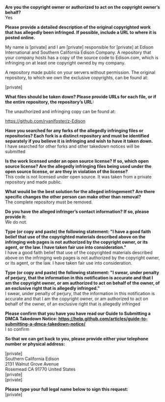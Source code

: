 **Are you the copyright owner or authorized to act on the copyright owner’s behalf?**  
Yes

**Please provide a detailed description of the original copyrighted work that has allegedly been infringed. If possible, include a URL to where it is posted online.**

My name is [private] and I am [private] responsible for [private] at Edison International and Southern California Edison Company. A repository that your company hosts has a copy of the source code to Edison.com, which is infringing on at least one copyright owned by my company.

A repository made public on your servers without permission. The original repository, to which we own the exclusive copyrights, can be found at:

[private]

**What files should be taken down? Please provide URLs for each file, or if the entire repository, the repository’s URL:**

The unauthorized and infringing copy can be found at:

https://github.com/ryanlfoster/z-Edison

**Have you searched for any forks of the allegedly infringing files or repositories? Each fork is a distinct repository and must be identified separately if you believe it is infringing and wish to have it taken down.**  
I have searched for other forks and other takedown notices will be submitted

**Is the work licensed under an open source license? If so, which open source license? Are the allegedly infringing files being used under the open source license, or are they in violation of the license?**  
This code is not licensed under open source. It was taken from a private repository and made public.

**What would be the best solution for the alleged infringement? Are there specific changes the other person can make other than removal?**  
The complete repository must be removed.

**Do you have the alleged infringer’s contact information? If so, please provide it:**  
We do not.

**Type (or copy and paste) the following statement: "I have a good faith belief that use of the copyrighted materials described above on the infringing web pages is not authorized by the copyright owner, or its agent, or the law. I have taken fair use into consideration."**  
I have a good faith belief that use of the copyrighted materials described above on the infringing web pages is not authorized by the copyright owner, or its agent, or the law. I have taken fair use into consideration.

**Type (or copy and paste) the following statement: "I swear, under penalty of perjury, that the information in this notification is accurate and that I am the copyright owner, or am authorized to act on behalf of the owner, of an exclusive right that is allegedly infringed."**  
I swear, under penalty of perjury, that the information in this notification is accurate and that I am the copyright owner, or am authorized to act on behalf of the owner, of an exclusive right that is allegedly infringed

**Please confirm that you have you have read our Guide to Submitting a DMCA Takedown Notice: https://help.github.com/articles/guide-to-submitting-a-dmca-takedown-notice/**  
I so confirm

**So that we can get back to you, please provide either your telephone number or physical address:**

[private]  
Southern California Edison  
2131 Walnut Grove Avenue  
Rosemead CA 91770
United States  
[private]  
[private]

**Please type your full legal name below to sign this request:**  
[private]
